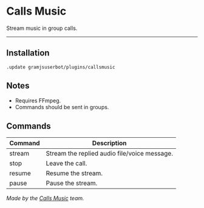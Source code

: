 # Calls Music

Stream music in group calls.

---

## Installation
```text
.update gramjsuserbot/plugins/callsmusic
```

## Notes
- Requires FFmpeg.
- Commands should be sent in groups.

## Commands
|Command|Description|
|------|-|
|stream|Stream the replied audio file/voice message.|
|stop|Leave the call.|
|resume|Resume the stream.|
|pause|Pause the stream.|

_Made by the [Calls Music](https://github.com/callsmusic) team._
